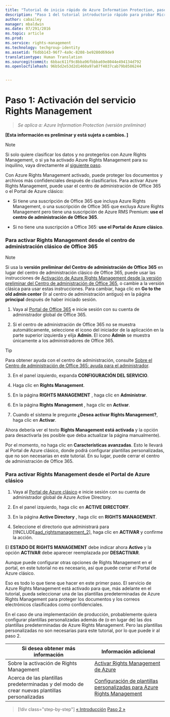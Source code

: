 ```yaml
---
title: "Tutorial de inicio rápido de Azure Information Protection, paso 1 | Azure Information Protection"
description: "Paso 1 del tutorial introductorio rápido para probar Microsoft Azure Information Protection para su organización, que contiene solo 4 pasos que deberían tardar menos de 15 minutos."
author: cabailey
manager: mbaldwin
ms.date: 07/291/2016
ms.topic: article
ms.prod: 
ms.service: rights-management
ms.technology: techgroup-identity
ms.assetid: f6dbb143-96f7-4a9c-8208-be9280d69de9
translationtype: Human Translation
ms.sourcegitcommit: 6bbac611f9c8bba96fbbba69e8044e494134d792
ms.openlocfilehash: 96b5d2e53d2d1460a97a87f4037cab79b8586244


---
```


# Paso 1: Activación del servicio Rights Management
 
>*Se aplica a: Azure Information Protection (versión preliminar)*

**[Esta información es preliminar y está sujeta a cambios. ]**

> [!NOTE]
>Si solo quiere clasificar los datos y no protegerlos con Azure Rights Management, o si ya ha activado Azure Rights Management para su inquilino, vaya directamente al [siguiente paso](infoprotect-tutorial-step2.md). 

Con Azure Rights Management activado, puede proteger los documentos y archivos más confidenciales después de clasificarlos. Para activar Azure Rights Management, puede usar el centro de administración de Office 365 o el Portal de Azure clásico:

-   Si tiene una suscripción de Office 365 que incluya Azure Rights Management, o una suscripción de Office 365 que excluya Azure Rights Management pero tiene una suscripción de Azure RMS Premium: **use el centro de administración de Office 365**.

-   Si no tiene una suscripción a Office 365: **use el Portal de Azure clásico**.

### Para activar Rights Management desde el centro de administración clásico de Office 365

> [!NOTE]
> Si usa la **versión preliminar del Centro de administración de Office 365** en lugar del centro de administración clásico de Office 365, puede usar las instrucciones de [Activación de Azure Rights Management desde la versión preliminar del Centro de administración de Office 365](../deploy-use/activate-office365-preview.md), o cambie a la versión clásica para usar estas instrucciones. Para cambiar, haga clic en **Go to the old admin center** (Ir al centro de administración antiguo) en la página **principal** después de haber iniciado sesión.

1.  Vaya al [Portal de Office 365](https://portal.office.com/) e inicie sesión con su cuenta de administrador global de Office 365.

2.  Si el centro de administración de Office 365 no se muestra automáticamente, seleccione el icono del iniciador de la aplicación en la parte superior izquierda y elija **Admin**. El icono **Admin** se muestra únicamente a los administradores de Office 365.

  > [!TIP]
  > Para obtener ayuda con el centro de administración, consulte [Sobre el Centro de administración de Office 365: ayuda para el administrador](https://support.office.com/article/About-the-Office-365-admin-center-Admin-Help-58537702-d421-4d02-8141-e128e3703547).

3.  En el panel izquierdo, expanda **CONFIGURACIÓN DEL SERVICIO**.

4.  Haga clic en **Rights Management**.

5.  En la página **RIGHTS MANAGEMENT** , haga clic en **Administrar**.

6.  En la página **Rights Management** , haga clic en **Activar**.

7.  Cuando el sistema le pregunte **¿Desea activar Rights Management?**, haga clic en **Activar**.

Ahora debería ver el texto **Rights Management está activada** y la opción para desactivarla (es posible que deba actualizar la página manualmente).

Por el momento, no haga clic en **Características avanzadas**. Esto le llevará al Portal de Azure clásico, donde podrá configurar plantillas personalizadas, que no son necesarias en este tutorial. En su lugar, puede cerrar el centro de administración de Office 365.

### Para activar Rights Management desde el Portal de Azure clásico

1.  Vaya al [Portal de Azure clásico](http://go.microsoft.com/fwlink/p/?LinkID=275081) e inicie sesión con su cuenta de administrador global de Azure Active Directory.

2.  En el panel izquierdo, haga clic en **ACTIVE DIRECTORY**.

3.  En la página **Active Directory** , haga clic en **RIGHTS MANAGEMENT**.

4.  Seleccione el directorio que administrará para [!INCLUDE[aad_rightsmanagement_2](../includes/aad_rightsmanagement_2_md.md)], haga clic en **ACTIVAR** y confirme la acción.

El **ESTADO DE RIGHTS MANAGEMENT** debe indicar ahora **Activo** y la opción **ACTIVAR** debe aparecer reemplazada por **DESACTIVAR**.

Aunque puede configurar otras opciones de Rights Management en el portal, en este tutorial no es necesario, así que puede cerrar el Portal de Azure clásico.

Eso es todo lo que tiene que hacer en este primer paso. El servicio de Azure Rights Management está activado para que, más adelante en el tutorial, pueda seleccionar una de las plantillas predeterminadas de Azure Rights Management para proteger los documentos y los correos electrónicos clasificados como confidenciales.

En el caso de una implementación de producción, probablemente quiera configurar plantillas personalizadas además de (o en lugar de) las dos plantillas predeterminadas de Azure Rights Management. Pero las plantillas personalizadas no son necesarias para este tutorial, por lo que puede ir al paso 2.

|Si desea obtener más información|Información adicional|
|--------------------------------|--------------------------|
|Sobre la activación de Rights Management|[Activar Rights Management de Azure](../deploy-use/activate-service.md)|
|Acerca de las plantillas predeterminadas y del modo de crear nuevas plantillas personalizadas|[Configuración de plantillas personalizadas para Azure Rights Management](../deploy-use/configure-custom-templates.md)|

>[!div class="step-by-step"]
[&#171; Introducción](infoprotect-quick-start-tutorial.md)
[Paso 2 &#187;](infoprotect-tutorial-step2.md)



<!--HONumber=Sep16_HO1-->



